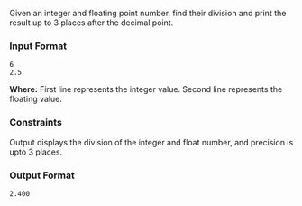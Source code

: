Given an integer and floating point number, find their division and print the result up to 3 places after the decimal point.

### Input Format
```
6
2.5
```
__Where:__
First line represents the integer value.
Second line represents the floating value.

### Constraints

Output displays the division of the integer and float number, and precision is upto 3 places.

### Output Format
```
2.400
```
